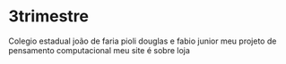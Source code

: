 # 3trimestre
Colegio estadual joão de faria pioli
douglas e fabio junior
meu projeto de pensamento computacional
meu site é sobre loja
